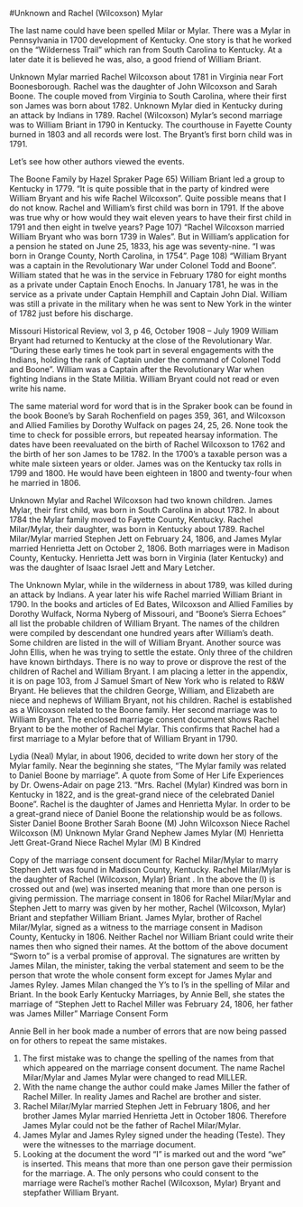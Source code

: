 #Unknown and Rachel (Wilcoxson) Mylar

The last name could have been spelled Milar or Mylar. There was a Mylar in Pennsylvania in 1700 development of Kentucky. One story is that he worked on the “Wilderness Trail” which ran from South Carolina to Kentucky. At a later date it is believed he was, also, a good friend of William Briant.

Unknown Mylar married Rachel Wilcoxson about 1781 in Virginia near Fort Boonesborough. Rachel was the daughter of John Wilcoxson and Sarah Boone. The couple moved from Virginia to South Carolina, where their first son James was born about 1782. Unknown Mylar died in Kentucky during an attack by Indians in 1789. Rachel (Wilcoxson) Mylar’s second marriage was to William Briant in 1790 in Kentucky. The courthouse in Fayette County burned in 1803 and all records were lost. The Bryant’s first born child was in 1791.

Let’s see how other authors viewed the events.

The Boone Family by Hazel Spraker
Page 65) William Briant led a group to Kentucky in 1779. “It is quite possible that in the party of kindred were William Bryant and his wife Rachel Wilcoxson”. Quite possible means that I do not know. Rachel and William’s first child was born in 1791. If the above was true why or how would they wait eleven years to have their first child in 1791 and then eight in twelve years?
Page 107) “Rachel Wilcoxson married William Bryant who was born 1739 in Wales”. But in William’s application for a pension he stated on June 25, 1833, his age was seventy-nine. “I was born in Orange County, North Carolina, in 1754”.
Page 108) “William Bryant was a captain in the Revolutionary War under Colonel Todd and Boone”. William stated that he was in the service in February 1780 for eight months as a private under Captain Enoch Enochs. In January 1781, he was in the service as a private under Captain Hemphill and Captain John Dial. William was still a private in the military when he was sent to New York in the winter of 1782 just before his discharge.

Missouri Historical Review, vol 3, p 46, October 1908 – July 1909
William Bryant had returned to Kentucky at the close of the Revolutionary War. “During these early times he took part in several engagements with the Indians, holding the rank of Captain under the command of Colonel Todd and Boone”. William was a Captain after the Revolutionary War when fighting Indians in the State Militia.
William Bryant could not read or even write his name.

The same material word for word that is in the Spraker book can be found in the book Boone’s by Sarah Rochenfield on pages 359, 361, and Wilcoxson and Allied Families by Dorothy Wulfack on pages 24, 25, 26. None took the time to check for possible errors, but repeated hearsay information.
The dates have been reevaluated on the birth of Rachel Wilcoxson to 1762 and the birth of her son James to
be 1782. In the 1700’s a taxable person was a white male sixteen years or older. James was on the Kentucky tax rolls in 1799 and 1800. He would have been eighteen in 1800 and twenty-four when he married in 1806.

Unknown Mylar and Rachel Wilcoxson had two known children. James Mylar, their first child, was born in South Carolina in about 1782. In about 1784 the Mylar family moved to Fayette County, Kentucky. Rachel Milar/Mylar, their daughter, was born in Kentucky about 1789. Rachel Milar/Mylar married Stephen Jett on February 24, 1806, and James Mylar married Henrietta Jett on October 2, 1806. Both marriages were in Madison County, Kentucky. Henrietta Jett was born in Virginia (later Kentucky) and was the daughter of Isaac Israel Jett and Mary Letcher.

The Unknown Mylar, while in the wilderness in about 1789, was killed during an attack by Indians. A year later his wife Rachel married William Briant in 1790.
In the books and articles of Ed Bates, Wilcoxson and Allied Families by Dorothy Wulfack, Norma Nyberg of Missouri, and “Boone’s Sierra Echoes” all list the probable children of William Bryant. The names of the children were compiled by descendant one hundred years after William’s death. Some children are listed in the will of William Bryant. Another source was John Ellis, when he was trying to settle the estate. Only three of the children have known birthdays. There is no way to prove or disprove the rest of the children of Rachel and William Bryant. I am placing a letter in the appendix, it is on page 103, from J Samuel Smart of New York who is related to R&W Bryant. He believes that the children George, William, and Elizabeth are niece and nephews of William Bryant, not his children. Rachel is established as a Wilcoxson related to the Boone family. Her second marriage was to William Bryant. The enclosed marriage consent document shows Rachel Bryant to be the mother of Rachel Mylar. This confirms that Rachel had a first marriage to a Mylar before that of William Bryant in 1790.

Lydia (Neal) Mylar, in about 1906, decided to write down her story of the Mylar family. Near the beginning she states, “The Mylar family was related to Daniel Boone by marriage”.
A quote from Some of Her Life Experiences by Dr. Owens-Adair on page 213.
“Mrs. Rachel (Mylar) Kindred was born in Kentucky in 1822, and is the great-grand niece of the celebrated Daniel Boone”. Rachel is the daughter of James and Henrietta Mylar.
In order to be a great-grand niece of Daniel Boone the relationship would be as follows. Sister
Daniel Boone Brother Sarah Boone (M) John Wilcoxson Niece Rachel Wilcoxson (M) Unknown Mylar
Grand Nephew James Mylar (M) Henrietta Jett
Great-Grand Niece Rachel Mylar (M) B Kindred

Copy of the marriage consent document for Rachel Milar/Mylar to marry Stephen Jett was found in Madison County, Kentucky. Rachel Milar/Mylar is the daughter of Rachel (Wilcoxson, Mylar) Briant
. In the above the (I) is crossed out and (we) was inserted meaning that more than one person is giving permission. The marriage consent in 1806 for Rachel Milar/Mylar and Stephen Jett to marry was given by her mother, Rachel (Wilcoxson, Mylar) Briant and stepfather William Briant. James Mylar, brother of Rachel Milar/Mylar, signed as a witness to the marriage consent in Madison County, Kentucky in 1806. Neither Rachel nor William Briant could write their names then who signed their names. At the bottom of the above document “Sworn to” is a verbal promise of approval. The signatures are written by James Milan, the
minister, taking the verbal statement and seem to be the person that wrote the whole consent form except for James Mylar and James Ryley. James Milan changed the Y’s to I’s in the spelling of Milar and Briant.
In the book Early Kentucky Marriages, by Annie Bell, she states the marriage of “Stephen Jett to Rachel Miller
was February 24, 1806, her father was James Miller” Marriage Consent Form

Annie Bell in her book made a number of errors that are now being passed on for others to repeat the same mistakes.
1.	The first mistake was to change the spelling of the names from that which appeared on the marriage
consent document. The name Rachel Milar/Mylar and James Mylar were changed to read MILLER.
2.	With the name change the author could make James Miller the father of Rachel Miller. In reality James and Rachel are brother and sister.
3.	Rachel Milar/Mylar married Stephen Jett in February 1806, and her brother James Mylar married Henrietta
Jett in October 1806. Therefore James Mylar could not be the father of Rachel Milar/Mylar.
4.	James Mylar and James Ryley signed under the heading (Teste). They were the witnesses to the marriage document.
5.	Looking at the document the word “I” is marked out and the word “we” is inserted. This means that more than one person gave their permission for the marriage.
A.	The only persons who could consent to the marriage were Rachel’s mother Rachel (Wilcoxson, Mylar)
Bryant and stepfather William Bryant.
